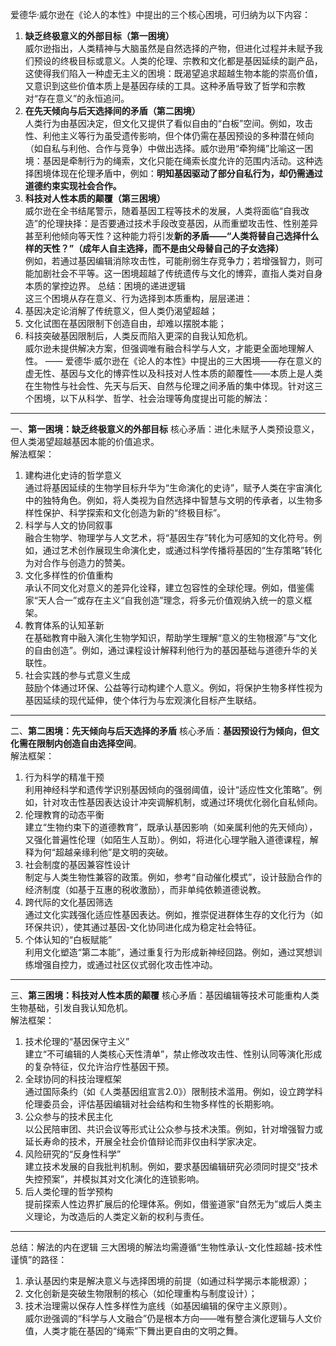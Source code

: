 爱德华·威尔逊在《论人的本性》中提出的三个核心困境，可归纳为以下内容：
 1. **缺乏终极意义的外部目标（第一困境）**  
威尔逊指出，人类精神与大脑虽然是自然选择的产物，但进化过程并未赋予我们预设的终极目标或意义。人类的伦理、宗教和文化都是基因延续的副产品，这使得我们陷入一种虚无主义的困境：既渴望追求超越生物本能的崇高价值，又意识到这些价值本质上是基因存续的工具。这种矛盾导致了哲学和宗教对“存在意义”的永恒追问。
  2. **在先天倾向与后天选择间的矛盾（第二困境）**  
  人类行为由基因决定，但文化又提供了看似自由的“白板”空间。例如，攻击性、利他主义等行为虽受遗传影响，但个体仍需在基因预设的多种潜在倾向（如自私与利他、合作与竞争）中做出选择。威尔逊用“牵狗绳”比喻这一困境：基因是牵制行为的绳索，文化只能在绳索长度允许的范围内活动。这种选择困境体现在伦理矛盾中，例如：**明知基因驱动了部分自私行为，却仍需通过道德约束实现社会合作。**
  3. **科技对人性本质的颠覆（第三困境）**  
  威尔逊在全书结尾警示，随着基因工程等技术的发展，人类将面临“自我改造”的伦理抉择：是否要通过技术手段改变基因，从而重塑攻击性、性别差异甚至利他倾向等天性？这种能力将引发**新的矛盾——“人类将替自己选择什么样的天性？”（成年人自主选择，而不是由父母替自己的子女选择）**  
  例如，若通过基因编辑消除攻击性，可能削弱生存竞争力；若增强智力，则可能加剧社会不平等。这一困境超越了传统遗传与文化的博弈，直指人类对自身本质的掌控边界。
   总结：困境的递进逻辑  
  这三个困境从存在意义、行为选择到本质重构，层层递进：  
 4. 基因决定论消解了传统意义，但人类仍渴望超越；  
 5. 文化试图在基因限制下创造自由，却难以摆脱本能；  
 6. 科技突破基因限制后，人类反而陷入更深的自我认知危机。  
  威尔逊未提供解决方案，但强调唯有融合科学与人文，才能更全面地理解人性。
  ——
  爱德华·威尔逊在《论人的本性》中提出的三大困境——存在意义的虚无性、基因与文化的博弈性以及科技对人性本质的颠覆性——本质上是人类在生物性与社会性、先天与后天、自然与伦理之间矛盾的集中体现。针对这三个困境，以下从科学、哲学、社会治理等角度提出可能的解法：
---
 一、**第一困境：缺乏终极意义的外部目标**
核心矛盾：进化未赋予人类预设意义，但人类渴望超越基因本能的价值追求。  
解法框架：  

1. 建构进化史诗的哲学意义  
   通过将基因延续的生物学目标升华为“生命演化的史诗”，赋予人类在宇宙演化中的独特角色。例如，将人类视为自然选择中智慧与文明的传承者，以生物多样性保护、科学探索和文化创造为新的“终极目标”。  
2. 科学与人文的协同叙事  
   融合生物学、物理学与人文艺术，将“基因生存”转化为可感知的文化符号。例如，通过艺术创作展现生命演化史，或通过科学传播将基因的“生存策略”转化为对合作与创造力的赞美。  
3. 文化多样性的价值重构  
   承认不同文化对意义的差异化诠释，建立包容性的全球伦理。例如，借鉴儒家“天人合一”或存在主义“自我创造”理念，将多元价值观纳入统一的意义框架。  
4. 教育体系的认知革新  
   在基础教育中融入演化生物学知识，帮助学生理解“意义的生物根源”与“文化的自由创造”。例如，通过课程设计解释利他行为的基因基础与道德升华的关联性。  
5. 社会实践的参与式意义生成  
   鼓励个体通过环保、公益等行动构建个人意义。例如，将保护生物多样性视为基因延续的现代延伸，使个体行为与宏观演化目标产生联结。
---
 二、**第二困境：先天倾向与后天选择的矛盾**
核心矛盾：**基因预设行为倾向，但文化需在限制内创造自由选择空间**。  
解法框架：  

1. 行为科学的精准干预  
   利用神经科学和遗传学识别基因倾向的强弱阈值，设计“适应性文化策略”。例如，针对攻击性基因表达设计冲突调解机制，或通过环境优化弱化自私倾向。  
2. 伦理教育的动态平衡  
   建立“生物约束下的道德教育”，既承认基因影响（如亲属利他的先天倾向），又强化普遍性伦理（如陌生人互助）。例如，将进化心理学融入道德课程，解释为何“超越亲缘利他”是文明的突破。  
3. 社会制度的基因兼容性设计  
   制定与人类生物性兼容的政策。例如，参考“自动催化模式”，设计鼓励合作的经济制度（如基于互惠的税收激励），而非单纯依赖道德说教。  
4. 跨代际的文化基因筛选  
   通过文化实践强化适应性基因表达。例如，推崇促进群体生存的文化行为（如环保共识），使其通过基因-文化协同进化成为稳定社会特征。  
5. 个体认知的“白板赋能”  
   利用文化塑造“第二本能”，通过重复行为形成新神经回路。例如，通过冥想训练增强自控力，或通过社区仪式弱化攻击性冲动。
---
 三、**第三困境：科技对人性本质的颠覆**
核心矛盾：基因编辑等技术可能重构人类生物基础，引发自我认知危机。  
解法框架：  

1. 技术伦理的“基因保守主义”  
   建立“不可编辑的人类核心天性清单”，禁止修改攻击性、性别认同等演化形成的复杂特征，仅允许治疗性基因干预。  
2. 全球协同的科技治理框架  
   通过国际条约（如《人类基因组宣言2.0》）限制技术滥用。例如，设立跨学科伦理委员会，评估基因编辑对社会结构和生物多样性的长期影响。  
3. 公众参与的技术民主化  
   以公民陪审团、共识会议等形式让公众参与技术决策。例如，针对增强智力或延长寿命的技术，开展全社会价值辩论而非仅由科学家决定。  
4. 风险研究的“反身性科学”  
   建立技术发展的自我批判机制。例如，要求基因编辑研究必须同时提交“技术失控预案”，并模拟其对文化演化的连锁影响。  
5. 后人类伦理的哲学预构  
   提前探索人性边界扩展后的伦理体系。例如，借鉴道家“自然无为”或后人类主义理论，为改造后的人类定义新的权利与责任。
---
 总结：解法的内在逻辑
三大困境的解法均需遵循“生物性承认-文化性超越-技术性谨慎”的路径：  
1. 承认基因约束是解决意义与选择困境的前提（如通过科学揭示本能根源）；  
2. 文化创新是突破生物限制的核心（如伦理重构与制度设计）；  
3. 技术治理需以保存人性多样性为底线（如基因编辑的保守主义原则）。  
威尔逊强调的“科学与人文融合”仍是根本方向——唯有整合演化逻辑与人文价值，人类才能在基因的“绳索”下舞出更自由的文明之舞。